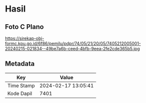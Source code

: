 # Hasil

## Foto C Plano

https://sirekap-obj-formc.kpu.go.id/6f86/pemilu/pdpr/74/05/21/20/05/7405212005001-20240215-021834--49be7a6b-ceed-4bfb-9eea-2fe2cde365b5.jpg


## Metadata

| Key        | Value               |
| ---------- | ------------------- |
| Time Stamp | 2024-02-17 13:05:41 |
| Kode Dapil | 7401                |



